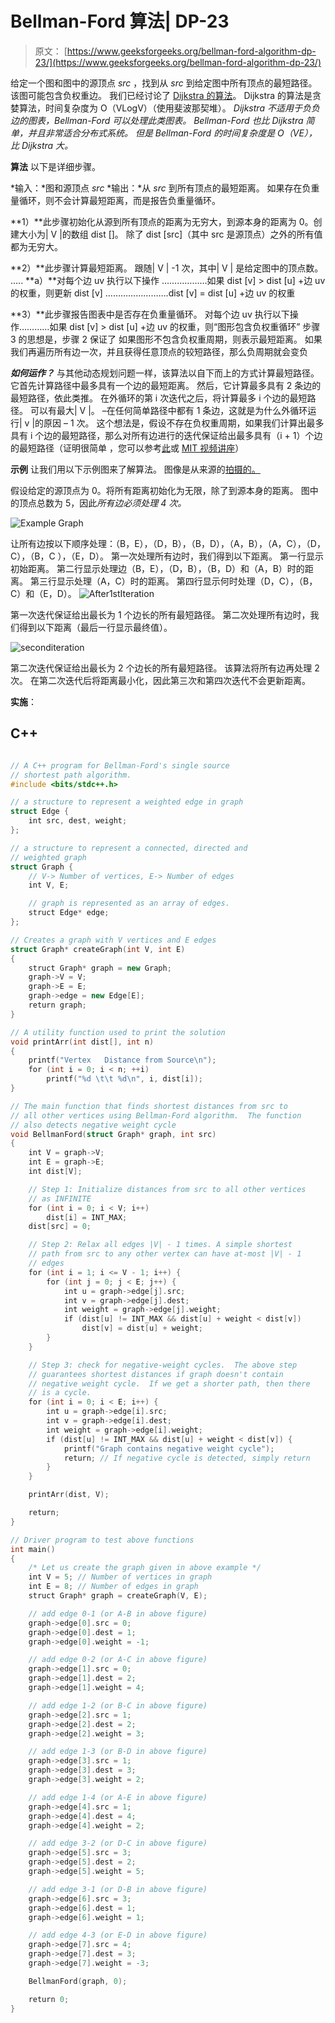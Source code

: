 # Bellman-Ford 算法| DP-23

> 原文： [https://www.geeksforgeeks.org/bellman-ford-algorithm-dp-23/](https://www.geeksforgeeks.org/bellman-ford-algorithm-dp-23/)

给定一个图和图中的源顶点 *src* ，找到从 *src* 到给定图中所有顶点的最短路径。 该图可能包含负权重边。
我们已经讨论了 [Dijkstra 的算法](https://www.geeksforgeeks.org/dijkstras-shortest-path-algorithm-greedy-algo-7/)。 Dijkstra 的算法是贪婪算法，时间复杂度为 O（VLogV）（使用斐波那契堆）。 *Dijkstra 不适用于负负边的图表，Bellman-Ford 可以处理此类图表。 Bellman-Ford 也比 Dijkstra 简单，并且非常适合分布式系统。 但是 Bellman-Ford 的时间复杂度是 O（VE），比 Dijkstra 大。*

**算法**
以下是详细步骤。

*输入：*图和源顶点 *src*
*输出：*从 *src* 到所有顶点的最短距离。 如果存在负重量循环，则不会计算最短距离，而是报告负重量循环。

**1）**此步骤初始化从源到所有顶点的距离为无穷大，到源本身的距离为 0。创建大小为| V |的数组 dist []。 除了 dist [src]（其中 src 是源顶点）之外的所有值都为无穷大。

**2）**此步骤计算最短距离。 跟随| V | -1 次，其中| V | 是给定图中的顶点数。
….. **a）**对每个边 uv 执行以下操作
………………如果 dist [v] > dist [u] +边 uv 的权重，则更新 dist [v]
…………………….dist [v] = dist [u] +边 uv 的权重

**3）**此步骤报告图表中是否存在负重量循环。 对每个边 uv
执行以下操作…………如果 dist [v] > dist [u] +边 uv 的权重，则“图形包含负权重循环”
步骤 3 的思想是，步骤 2 保证了 如果图形不包含负权重周期，则表示最短距离。 如果我们再遍历所有边一次，并且获得任意顶点的较短路径，那么负周期就会变负

***如何运作？*** 与其他动态规划问题一样，该算法以自下而上的方式计算最短路径。 它首先计算路径中最多具有一个边的最短距离。 然后，它计算最多具有 2 条边的最短路径，依此类推。 在外循环的第 i 次迭代之后，将计算最多 i 个边的最短路径。 可以有最大| V |。 –在任何简单路径中都有 1 条边，这就是为什么外循环运行| v |的原因 – 1 次。 这个想法是，假设不存在负权重周期，如果我们计算出最多具有 i 个边的最短路径，那么对所有边进行的迭代保证给出最多具有（i + 1）个边的最短路径（证明很简单 ，您可以参考[此](http://courses.csail.mit.edu/6.006/spring11/lectures/lec15.pdf)或 [MIT 视频讲座](http://www.youtube.com/watch?v=Ttezuzs39nk)）

**示例**
让我们用以下示例图来了解算法。 图像是从来源的[拍摄的。](http://www.cs.arizona.edu/classes/cs445/spring07/ShortestPath2.prn.pdf)

假设给定的源顶点为 0。将所有距离初始化为无限，除了到源本身的距离。 图中的顶点总数为 5，因此*所有边必须处理 4 次。*

![Example Graph](img/566868a605baa6b2dadb4d9184a7c629.png "bellman2")

让所有边按以下顺序处理：（B，E），（D，B），（B，D），（A，B），（A，C），（D，C），（B，C ），（E，D）。 第一次处理所有边时，我们得到以下距离。 第一行显示初始距离。 第二行显示处理边（B，E），（D，B），（B，D）和（A，B）时的距离。 第三行显示处理（A，C）时的距离。 第四行显示何时处理（D，C），（B，C）和（E，D）。
![](img/27e4581ddb941b8bdb551d8ffb84321e.png "After1stIteration")

第一次迭代保证给出最长为 1 个边长的所有最短路径。 第二次处理所有边时，我们得到以下距离（最后一行显示最终值）。

![](img/c5fc23a47dc1ccc7a2de578ec1d30ee5.png "seconditeration")

第二次迭代保证给出最长为 2 个边长的所有最短路径。 该算法将所有边再处理 2 次。 在第二次迭代后将距离最小化，因此第三次和第四次迭代不会更新距离。

**实施**：

## C++

```cpp

// A C++ program for Bellman-Ford's single source 
// shortest path algorithm. 
#include <bits/stdc++.h> 

// a structure to represent a weighted edge in graph 
struct Edge { 
    int src, dest, weight; 
}; 

// a structure to represent a connected, directed and 
// weighted graph 
struct Graph { 
    // V-> Number of vertices, E-> Number of edges 
    int V, E; 

    // graph is represented as an array of edges. 
    struct Edge* edge; 
}; 

// Creates a graph with V vertices and E edges 
struct Graph* createGraph(int V, int E) 
{ 
    struct Graph* graph = new Graph; 
    graph->V = V; 
    graph->E = E; 
    graph->edge = new Edge[E]; 
    return graph; 
} 

// A utility function used to print the solution 
void printArr(int dist[], int n) 
{ 
    printf("Vertex   Distance from Source\n"); 
    for (int i = 0; i < n; ++i) 
        printf("%d \t\t %d\n", i, dist[i]); 
} 

// The main function that finds shortest distances from src to 
// all other vertices using Bellman-Ford algorithm.  The function 
// also detects negative weight cycle 
void BellmanFord(struct Graph* graph, int src) 
{ 
    int V = graph->V; 
    int E = graph->E; 
    int dist[V]; 

    // Step 1: Initialize distances from src to all other vertices 
    // as INFINITE 
    for (int i = 0; i < V; i++) 
        dist[i] = INT_MAX; 
    dist[src] = 0; 

    // Step 2: Relax all edges |V| - 1 times. A simple shortest 
    // path from src to any other vertex can have at-most |V| - 1 
    // edges 
    for (int i = 1; i <= V - 1; i++) { 
        for (int j = 0; j < E; j++) { 
            int u = graph->edge[j].src; 
            int v = graph->edge[j].dest; 
            int weight = graph->edge[j].weight; 
            if (dist[u] != INT_MAX && dist[u] + weight < dist[v]) 
                dist[v] = dist[u] + weight; 
        } 
    } 

    // Step 3: check for negative-weight cycles.  The above step 
    // guarantees shortest distances if graph doesn't contain 
    // negative weight cycle.  If we get a shorter path, then there 
    // is a cycle. 
    for (int i = 0; i < E; i++) { 
        int u = graph->edge[i].src; 
        int v = graph->edge[i].dest; 
        int weight = graph->edge[i].weight; 
        if (dist[u] != INT_MAX && dist[u] + weight < dist[v]) { 
            printf("Graph contains negative weight cycle"); 
            return; // If negative cycle is detected, simply return 
        } 
    } 

    printArr(dist, V); 

    return; 
} 

// Driver program to test above functions 
int main() 
{ 
    /* Let us create the graph given in above example */
    int V = 5; // Number of vertices in graph 
    int E = 8; // Number of edges in graph 
    struct Graph* graph = createGraph(V, E); 

    // add edge 0-1 (or A-B in above figure) 
    graph->edge[0].src = 0; 
    graph->edge[0].dest = 1; 
    graph->edge[0].weight = -1; 

    // add edge 0-2 (or A-C in above figure) 
    graph->edge[1].src = 0; 
    graph->edge[1].dest = 2; 
    graph->edge[1].weight = 4; 

    // add edge 1-2 (or B-C in above figure) 
    graph->edge[2].src = 1; 
    graph->edge[2].dest = 2; 
    graph->edge[2].weight = 3; 

    // add edge 1-3 (or B-D in above figure) 
    graph->edge[3].src = 1; 
    graph->edge[3].dest = 3; 
    graph->edge[3].weight = 2; 

    // add edge 1-4 (or A-E in above figure) 
    graph->edge[4].src = 1; 
    graph->edge[4].dest = 4; 
    graph->edge[4].weight = 2; 

    // add edge 3-2 (or D-C in above figure) 
    graph->edge[5].src = 3; 
    graph->edge[5].dest = 2; 
    graph->edge[5].weight = 5; 

    // add edge 3-1 (or D-B in above figure) 
    graph->edge[6].src = 3; 
    graph->edge[6].dest = 1; 
    graph->edge[6].weight = 1; 

    // add edge 4-3 (or E-D in above figure) 
    graph->edge[7].src = 4; 
    graph->edge[7].dest = 3; 
    graph->edge[7].weight = -3; 

    BellmanFord(graph, 0); 

    return 0; 
} 

```